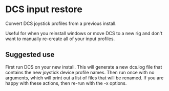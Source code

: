DCS input restore
==================

Convert DCS joystick profiles from a previous install.

Useful for when you reinstall windows or move DCS to a new rig
and don't want to manually re-create all of your input profiles.

Suggested use
-------------------

First run DCS on your new install. This will generate a
new dcs.log file that contains the new joystick device profile
names. Then run once with no arguments, which will print out a list of
files that will be renamed.  If you are happy with these actions, then
re-run with the -x options.
